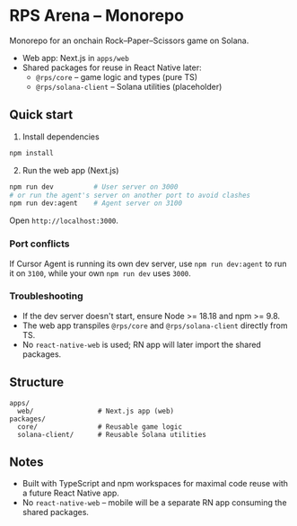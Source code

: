 # RPS Arena – Monorepo

Monorepo for an onchain Rock–Paper–Scissors game on Solana.

- Web app: Next.js in `apps/web`
- Shared packages for reuse in React Native later:
  - `@rps/core` – game logic and types (pure TS)
  - `@rps/solana-client` – Solana utilities (placeholder)

## Quick start

1) Install dependencies

```bash
npm install
```

2) Run the web app (Next.js)

```bash
npm run dev          # User server on 3000
# or run the agent's server on another port to avoid clashes
npm run dev:agent    # Agent server on 3100
```

Open `http://localhost:3000`.

### Port conflicts

If Cursor Agent is running its own dev server, use `npm run dev:agent` to run it on `3100`, while your own `npm run dev` uses `3000`.

### Troubleshooting

- If the dev server doesn't start, ensure Node >= 18.18 and npm >= 9.8.
- The web app transpiles `@rps/core` and `@rps/solana-client` directly from TS.
- No `react-native-web` is used; RN app will later import the shared packages.

## Structure

```
apps/
  web/                # Next.js app (web)
packages/
  core/               # Reusable game logic
  solana-client/      # Reusable Solana utilities
```

## Notes

- Built with TypeScript and npm workspaces for maximal code reuse with a future React Native app.
- No `react-native-web` – mobile will be a separate RN app consuming the shared packages.